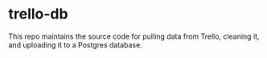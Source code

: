 # trello-db
This repo maintains the source code for pulling data from Trello, cleaning it, and uploading it to a Postgres database.
